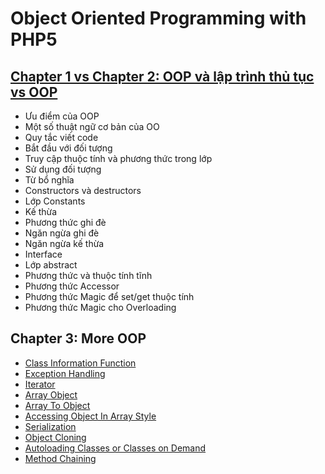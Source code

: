 # Object Oriented Programming with PHP5
## [Chapter 1 vs Chapter 2:  OOP và lập trình thủ tục vs OOP](./PHP/chapter1-2.md)

* Ưu điểm của OOP
* Một số thuật ngữ cơ bản của OO
* Quy tắc viết code
* Bắt đầu với đối tượng
* Truy cập thuộc tính và phương thức trong lớp
* Sử dụng đối tượng
* Từ bổ nghĩa
* Constructors và destructors
* Lớp Constants
* Kế thừa
* Phương thức ghi đè
* Ngăn ngừa ghi đè
* Ngăn ngừa kế thừa
* Interface
* Lớp abstract
* Phương thức và thuộc tính tĩnh
* Phương thức Accessor
* Phương thức Magic để set/get thuộc tính
* Phương thức Magic cho Overloading

## Chapter 3: More OOP

* [Class Information Function](./PHP/Class-Information-Functions.md)
* [Exception Handling](./PHP/ExceptionHandling.md)
* [Iterator](./PHP/Iterator.md)
* [Array Object](./PHP/ArrayObject.md)
* [Array To Object](./PHP/ArrayToObject.md)
* [Accessing Object In Array Style](./PHP/AccessingObjectInArrayStyle.md)
* [Serialization](./PHP/Serialization.md)
* [Object Cloning](./PHP/ObjectCloning.md)
* [Autoloading Classes or Classes on Demand](./PHP/AutoloadingClasses.md)
* [Method Chaining](./PHP/MethodChaining.md)
